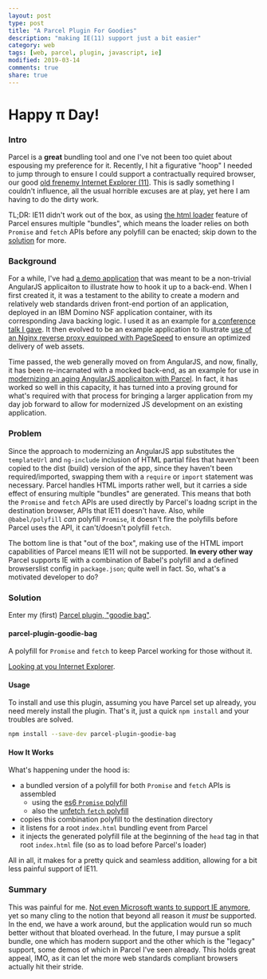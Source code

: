 ```yaml
---
layout: post
type: post
title: "A Parcel Plugin For Goodies"
description: "making IE(11) support just a bit easier"
category: web
tags: [web, parcel, plugin, javascript, ie]
modified: 2019-03-14
comments: true
share: true
---
```


# Happy π Day!

### Intro

Parcel is a **great** bundling tool and one I've not been too quiet about espousing my preference for it. Recently, I hit a figurative "hoop" I needed to jump through to ensure I could support a contractually required browser, our good [old frenemy Internet Explorer (11)][frenemy-ie]. This is sadly something I couldn't influence, all the usual horrible excuses are at play, yet here I am having to do the dirty work.

TL;DR: IE11 didn't work out of the box, as using [the html loader][parcel-html-loader-example] feature of Parcel ensures multiple "bundles", which means the loader relies on both `Promise` and `fetch` APIs before any polyfill can be enacted; skip down to the [solution](#solution) for more.

### Background

For a while, I've had [a demo application][app-of-ice-and-fire] that was meant to be a non-trivial AngularJS applicaiton to illustrate how to hook it up to a back-end. When I first created it, it was a testament to the ability to create a modern and relatively web standards driven front-end portion of an application, deployed in an IBM Domino NSF application container, with its corresponding Java backing logic. I used it as an example for [a conference talk I gave][blue-chalky-soup]. It then evolved to be an example application to illustrate [use of an Nginx reverse proxy equipped with PageSpeed][nginx-pagespeed] to ensure an optimized delivery of web assets.

Time passed, the web generally moved on from AngularJS, and now, finally, it has been re-incarnated with a mocked back-end, as an example for use in [modernizing an aging AngularJS applicaiton with Parcel][modernize-ng1]. In fact, it has worked so well in this capacity, it has turned into a proving ground for what's required with that process for bringing a larger application from my day job forward to allow for modernized JS development on an existing application.

### Problem

Since the approach to modernizing an AngularJS app substitutes the `templateUrl` and `ng-include` inclusion of HTML partial files that haven't been copied to the dist (build) version of the app, since they haven't been required/imported, swapping them with a `require` or `import` statement was necessary. Parcel handles HTML imports rather well, but it carries a side effect of ensuring multiple "bundles" are generated. This means that both the `Promise` and `fetch` APIs are used directly by Parcel's loadng script in the destination browser, APIs that IE11 doesn't have. Also, while `@babel/polyfill` _can_ polyfill `Promise`, it doesn't fire the polyfills before Parcel uses the API, it can't/doesn't polyfill `fetch`.

The bottom line is that "out of the box", making use of the HTML import capabilities of Parcel means IE11 will not be supported. **In every other way** Parcel supports IE with a combination of Babel's polyfill and a defined browserslist config in `package.json`; quite well in fact. So, what's a motivated developer to do?

### Solution

Enter my (first) [Parcel plugin, "goodie bag"][pp-goodie-bag].

#### parcel-plugin-goodie-bag

A polyfill for `Promise` and `fetch` to keep Parcel working for those without it.

[Looking at you Internet Explorer](https://techcommunity.microsoft.com/t5/Windows-IT-Pro-Blog/The-perils-of-using-Internet-Explorer-as-your-default-browser/ba-p/331732).

#### Usage

To install and use this plugin, assuming you have Parcel set up already, you need merely install the plugin. That's it, just a quick `npm install` and your troubles are solved.

```sh
npm install --save-dev parcel-plugin-goodie-bag
```

#### How It Works

What's happening under the hood is:

- a bundled version of a polyfill for both `Promise` and `fetch` APIs is assembled
   - using the [es6 `Promise` polyfill][poly-es6]
   - also the [unfetch `fetch` polyfill][poly-unfetch]
- copies this combination polyfill to the destination directory
- it listens for a root `index.html` bundling event from Parcel
- it injects the generated polyfill file at the beginning of the `head` tag in that root `index.html` file (so as to load before Parcel's loader)

All in all, it makes for a pretty quick and seamless addition, allowing for a bit less painful support of IE11.

### Summary

This was painful for me. [Not even Microsoft wants to support IE anymore][ms-says-no-to-ie], yet so many cling to the notion that beyond all reason it _must_ be supported. In the end, we have a work around, but the application would run so much better without that bloated overhead. In the future, I may pursue a split bundle, one which has modern support and the other which is the "legacy" support, some demos of which in Parcel I've seen already. This holds great appeal, IMO, as it can let the more web standards compliant browsers actually hit their stride.

[frenemy-ie]: https://edm00se.io/web/evergreen-web/
[parcel-html-loader-example]: https://github.com/edm00se/modernize-ng1/blob/master/docs/Migrate.md#updating-the-router
[app-of-ice-and-fire]: https://github.com/edm00se/AnAppOfIceAndFire
[blue-chalky-soup]: https://github.com/edm00se/BlueChalkySoup
[nginx-pagespeed]: https://github.com/edm00se/AD113-Speed-Up-Your-Apps-with-Nginx-and-PageSpeed
[modernize-ng1]: https://github.com/edm00se/modernize-ng1
[pp-goodie-bag]: https://github.com/edm00se/parcel-plugin-goodie-bag
[poly-es6]: https://npm.im/es6-promise
[poly-unfetch]: https://npm.im/unfetch
[ms-says-no-to-ie]: https://techcommunity.microsoft.com/t5/Windows-IT-Pro-Blog/The-perils-of-using-Internet-Explorer-as-your-default-browser/ba-p/331732
